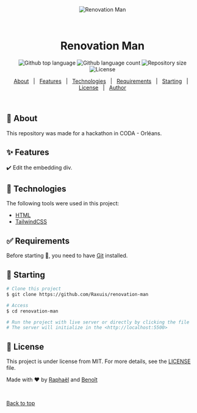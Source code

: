 <div align="center" id="top"> 
  <img src="https://www.datocms-assets.com/7890/1686744641-rm-logo.svg" alt="Renovation Man">

&#xa0;

</div>

<h1 align="center">Renovation Man</h1>

<p align="center">
  <img alt="Github top language" src="https://img.shields.io/github/languages/top/Raxuis/renovation-man?color=56BEB8">

  <img alt="Github language count" src="https://img.shields.io/github/languages/count/Raxuis/renovation-man?color=56BEB8">

  <img alt="Repository size" src="https://img.shields.io/github/repo-size/Raxuis/renovation-man?color=56BEB8">

  <img alt="License" src="https://img.shields.io/github/license/Raxuis/renovation-man?color=56BEB8">
</p>

<p align="center">
  <a href="#dart-about">About</a> &#xa0; | &#xa0; 
  <a href="#sparkles-features">Features</a> &#xa0; | &#xa0;
  <a href="#rocket-technologies">Technologies</a> &#xa0; | &#xa0;
  <a href="#white_check_mark-requirements">Requirements</a> &#xa0; | &#xa0;
  <a href="#checkered_flag-starting">Starting</a> &#xa0; | &#xa0;
  <a href="#memo-license">License</a> &#xa0; | &#xa0;
  <a href="https://github.com/Raxuis" target="_blank">Author</a>
</p>

<br>

## :dart: About

This repository was made for a hackathon in CODA - Orléans.

## :sparkles: Features

:heavy_check_mark: Edit the embedding div.

## :rocket: Technologies

The following tools were used in this project:

- [HTML](https://developer.mozilla.org/en-US/docs/Web/HTML)
- [TailwindCSS](https://tailwindcss.com/)

## :white_check_mark: Requirements

Before starting :checkered_flag:, you need to have [Git](https://git-scm.com) installed.

## :checkered_flag: Starting

```bash
# Clone this project
$ git clone https://github.com/Raxuis/renovation-man

# Access
$ cd renovation-man

# Run the project with live server or directly by clicking the file
# The server will initialize in the <http://localhost:5500>
```

## :memo: License

This project is under license from MIT. For more details, see the [LICENSE](LICENSE.md) file.

Made with :heart: by <a href="https://github.com/Raxuis" target="_blank">Raphaël</a> and <a href="https://github.com/BenoitPrmt" target="_blank">Benoît</a>

&#xa0;

<a href="#top">Back to top</a>
